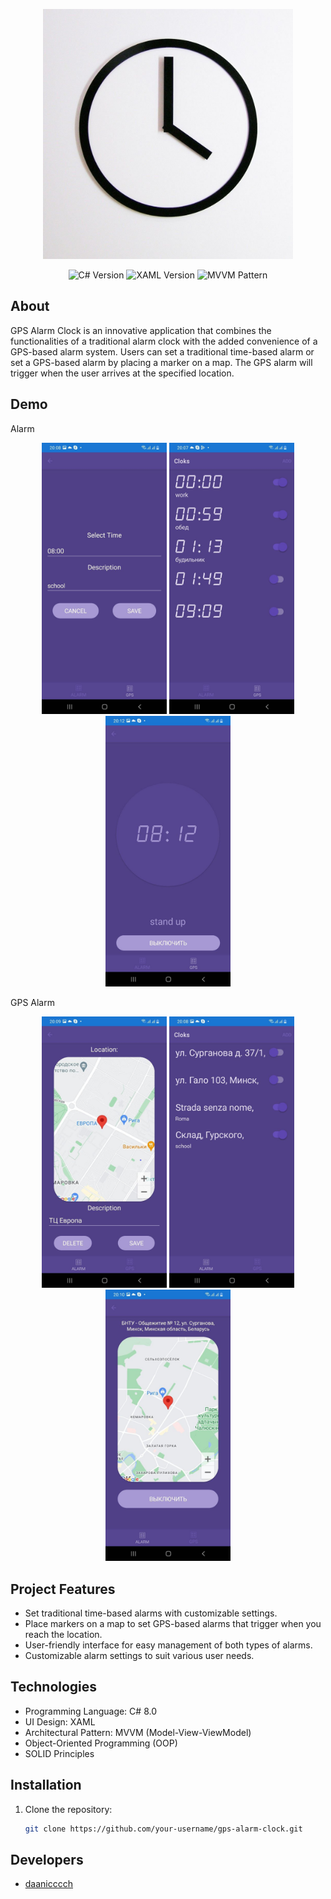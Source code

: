 <p align="center">
      <img src="clock.jpg" width="400">
</p>
<p align="center">
   <img src="https://img.shields.io/badge/C%23-8.0-blue" alt="C# Version">
   <img src="https://img.shields.io/badge/XAML-2024-brightgreen" alt="XAML Version">
   <img src="https://img.shields.io/badge/MVVM-Pattern-red" alt="MVVM Pattern">
</p>

## About
GPS Alarm Clock is an innovative application that combines the functionalities of a traditional alarm clock with the added convenience of a GPS-based alarm system. Users can set a traditional time-based alarm or set a GPS-based alarm by placing a marker on a map. The GPS alarm will trigger when the user arrives at the specified location.

## Demo
<p>Alarm</p>
<p align="center">
  <img src="newitem-page.jpg" width="200" alt="New Item Page">
  <img src="items-page.jpg" width="200" alt="Items Page">
  <img src="wakeuppage.jpg" width="200" alt="Wake Up Page">
</p>
<p>GPS Alarm</p>
<p align="center">
  <img src="gpsnewitem-page.jpg" width="200" alt="GPS New Item Page">
  <img src="gpsitems-page.jpg" width="200" alt="GPS Items Page">
  <img src="gpswakeup-page.jpg" width="200" alt="GPS Wake Up Page">
</p>

## Project Features

 - Set traditional time-based alarms with customizable settings.
 - Place markers on a map to set GPS-based alarms that trigger when you reach the location.
 - User-friendly interface for easy management of both types of alarms.
 - Customizable alarm settings to suit various user needs.

## Technologies

 - Programming Language: C# 8.0
 - UI Design: XAML
 - Architectural Pattern: MVVM (Model-View-ViewModel)
 - Object-Oriented Programming (OOP)
 - SOLID Principles

## Installation

1. Clone the repository:
   ```sh
   git clone https://github.com/your-username/gps-alarm-clock.git

## Developers
- [daanicccch](https://github.com/daanicccch)

